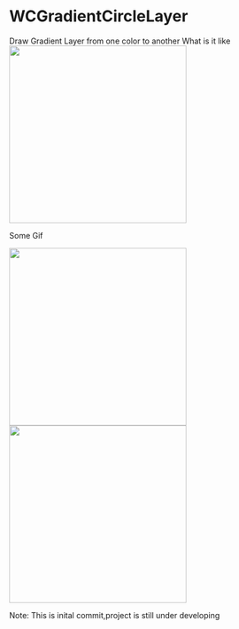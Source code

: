 # WCGradientCircleLayer
Draw Gradient Layer from one color to another
What is it like
<img src="https://raw.github.com/wenchenhuang/WCBlurSideMenu/master/Screenshots/static.png" width="320" />

Some Gif


<img src="https://raw.github.com/wenchenhuang/WCBlurSideMenu/master/Screenshots/demo1.gif" width="320" />


<img src="https://raw.github.com/wenchenhuang/WCBlurSideMenu/master/Screenshots/demo2.gif" width="320" />

Note: This is inital commit,project is still under developing
